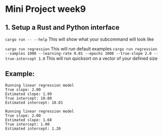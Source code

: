 # Mini Project week9

## 1. Setup a Rust and Python interface

`cargo run -- --help` This will show what your subcommand will look like

`cargo run regression` This will run default examples
`cargo run regression --samples 1000 --learning-rate 0.01 --epochs 1000 --true-slope 2.0 --true-intercept 1.0` This will run quicksort on a vector of your defined size

## Example:
```
Running linear regression model
True slope: 2.00
Estimated slope: 1.99
True intercept: 10.00
Estimated intercept: 10.01
```
```
Running linear regression model
True slope: 2.00
Estimated slope: 1.68
True intercept: 1.00
Estimated intercept: 1.20
```
